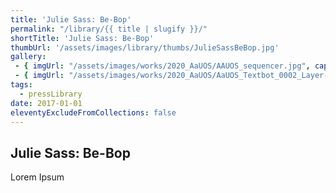 ```yaml
---
title: 'Julie Sass: Be-Bop'
permalink: "/library/{{ title | slugify }}/"
shortTitle: 'Julie Sass: Be-Bop'
thumbUrl: '/assets/images/library/thumbs/JulieSassBeBop.jpg'
gallery:
 - { imgUrl: "/assets/images/works/2020_AaUOS/AAUOS_sequencer.jpg", caption: "" }
 - { imgUrl: "/assets/images/works/2020_AaUOS/AaUOS_Textbot_0002_Layer-20.jpg", caption: "" }
tags:
  - pressLibrary
date: 2017-01-01
eleventyExcludeFromCollections: false
---
```



<div class="Grid Grid--gutters Grid--full large-Grid--fit">
  <div class="Grid-cell">
    <div class='headerGroup'>
      <h2>Julie Sass: Be-Bop</h2>
      <p>Lorem Ipsum</p>
    </div>
  </div>
</div>